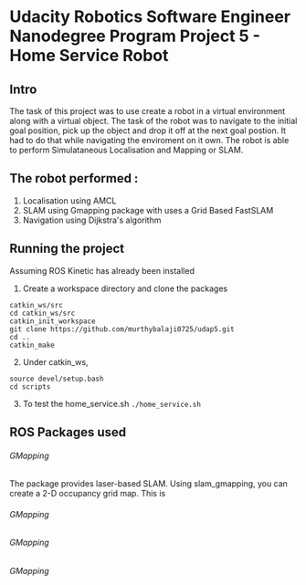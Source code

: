 # Udacity Robotics Software Engineer Nanodegree Program Project 5 - Home Service Robot
## Intro
The task of this project was to use create a robot in a virtual environment along with a virtual object. The task of the robot was to navigate to the initial goal position, pick up the object and drop it off at the next goal postion. It had to do that while navigating the enviroment on it own. The robot is able to perform Simulataneous Localisation and Mapping or SLAM.

## The robot performed :
1. Localisation using AMCL
2. SLAM using Gmapping package with uses a Grid Based FastSLAM 
3. Navigation using Dijkstra's algorithm

## Running the project 
Assuming ROS Kinetic has already been installed
1. Create a workspace directory and clone the packages
```
catkin_ws/src
cd catkin_ws/src
catkin_init_workspace
git clone https://github.com/murthybalaji0725/udap5.git
cd ..
catkin_make
```
2. Under catkin_ws,
```
source devel/setup.bash
cd scripts
```
3. To test the home_service.sh `./home_service.sh`
## ROS Packages used
###### GMapping
The package provides laser-based SLAM. Using slam_gmapping, you can create a 2-D occupancy grid map. This is  
###### GMapping
###### GMapping
###### GMapping
